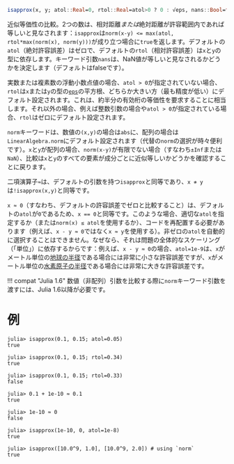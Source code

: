 ```julia
isapprox(x, y; atol::Real=0, rtol::Real=atol>0 ? 0 : √eps, nans::Bool=false[, norm::Function])
```

近似等価性の比較。2つの数は、相対距離*または*絶対距離が許容範囲内であれば等しいと見なされます：`isapprox`は`norm(x-y) <= max(atol, rtol*max(norm(x), norm(y)))`が成り立つ場合に`true`を返します。デフォルトの`atol`（絶対許容誤差）はゼロで、デフォルトの`rtol`（相対許容誤差）は`x`と`y`の型に依存します。キーワード引数`nans`は、NaN値が等しいと見なされるかどうかを決定します（デフォルトはfalseです）。

実数または複素数の浮動小数点値の場合、`atol > 0`が指定されていない場合、`rtol`は`x`または`y`の型の[`eps`](@ref)の平方根、どちらか大きい方（最も精度が低い）にデフォルト設定されます。これは、約半分の有効桁の等価性を要求することに相当します。それ以外の場合、例えば整数引数の場合や`atol > 0`が指定されている場合、`rtol`はゼロにデフォルト設定されます。

`norm`キーワードは、数値の`(x,y)`の場合は`abs`に、配列の場合は`LinearAlgebra.norm`にデフォルト設定されます（代替の`norm`の選択が時々便利です）。`x`と`y`が配列の場合、`norm(x-y)`が有限でない場合（すなわち`±Inf`または`NaN`）、比較は`x`と`y`のすべての要素が成分ごとに近似等しいかどうかを確認することに戻ります。

二項演算子`≈`は、デフォルトの引数を持つ`isapprox`と同等であり、`x ≉ y`は`!isapprox(x,y)`と同等です。

`x ≈ 0`（すなわち、デフォルトの許容誤差でゼロと比較すること）は、デフォルトの`atol`が`0`であるため、`x == 0`と同等です。このような場合、適切な`atol`を指定するか（または`norm(x) ≤ atol`を使用するか）、コードを再配置する必要があります（例えば、`x - y ≈ 0`ではなく`x ≈ y`を使用する）。非ゼロの`atol`を自動的に選択することはできません。なぜなら、それは問題の全体的なスケーリング（「単位」）に依存するからです：例えば、`x - y ≈ 0`の場合、`atol=1e-9`は、`x`がメートル単位の[地球の半径](https://en.wikipedia.org/wiki/Earth_radius)である場合には非常に小さな許容誤差ですが、`x`がメートル単位の[水素原子の半径](https://en.wikipedia.org/wiki/Bohr_radius)である場合には非常に大きな許容誤差です。

!!! compat "Julia 1.6"
    数値（非配列）引数を比較する際に`norm`キーワード引数を渡すには、Julia 1.6以降が必要です。


# 例

```jldoctest
julia> isapprox(0.1, 0.15; atol=0.05)
true

julia> isapprox(0.1, 0.15; rtol=0.34)
true

julia> isapprox(0.1, 0.15; rtol=0.33)
false

julia> 0.1 + 1e-10 ≈ 0.1
true

julia> 1e-10 ≈ 0
false

julia> isapprox(1e-10, 0, atol=1e-8)
true

julia> isapprox([10.0^9, 1.0], [10.0^9, 2.0]) # using `norm`
true
```
